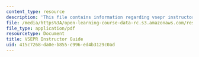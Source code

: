 ```yaml
---
content_type: resource
description: 'This file contains information regarding vsepr instructor guide. '
file: /media/https%3A/open-learning-course-data-rc.s3.amazonaws.com/res-tll-004-stem-concept-videos-fall-2013/415c7268da0eb855c996ed4b3129c0ad_MITRES_TLL-004F13_VSGuide.pdf
file_type: application/pdf
resourcetype: Document
title: VSEPR Instructor Guide
uid: 415c7268-da0e-b855-c996-ed4b3129c0ad
---
```

